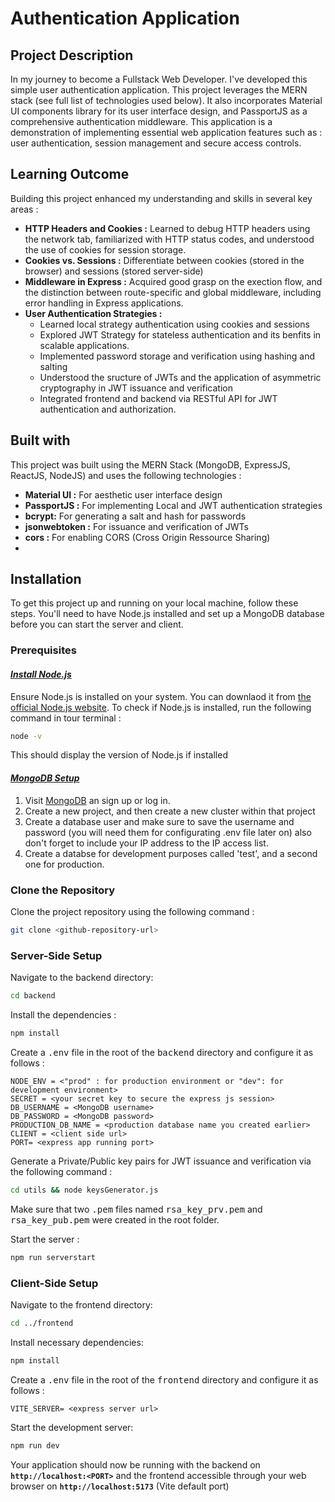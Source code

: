 # Authentication Application

## Project Description

In my journey to become a Fullstack Web Developer. I've developed this simple user authentication application. This project leverages the MERN stack (see full list of technologies used below). It also incorporates Material UI components library for its user interface design, and PassportJS as a comprehensive authentication middleware. This application is a demonstration of implementing essential web application features such as : user authentication, session management and secure access controls.

## Learning Outcome

Building this project enhanced my understanding and skills in several key areas :

- **HTTP Headers and Cookies :** Learned to debug HTTP headers using the network tab, familiarized with HTTP status codes, and understood the use of cookies for session storage.
- **Cookies vs. Sessions :** Differentiate between cookies (stored in the browser) and sessions (stored server-side)
- **Middleware in Express :** Acquired good grasp on the exection flow, and the distinction between route-specific and global middleware, including error handling in Express applications.
- **User Authentication Strategies :**
  - Learned local strategy authentication using cookies and sessions
  - Explored JWT Strategy for stateless authentication and its benfits in scalable applications.
  - Implemented password storage and verification using hashing and salting
  - Understood the sructure of JWTs and the application of asymmetric cryptography in JWT issuance and verification
  - Integrated frontend and backend via RESTful API for JWT authentication and authorization.

## Built with

This project was built using the MERN Stack (MongoDB, ExpressJS, ReactJS, NodeJS) and uses the following technologies :

- **Material UI :** For aesthetic user interface design
- **PassportJS :** For implementing Local and JWT authentication strategies
- **bcrypt:** For generating a salt and hash for passwords
- **jsonwebtoken :** For issuance and verification of JWTs
- **cors :** For enabling CORS (Cross Origin Ressource Sharing)
-

## Installation

To get this project up and running on your local machine, follow these steps. You'll need to have Node.js installed and set up a MongoDB database before you can start the server and client.

### Prerequisites

#### <u>_Install Node.js_</u>

Ensure Node.js is installed on your system. You can downlaod it from [the official Node.js website](https://nodejs.org/en/download/package-manager). To check if Node.js is installed, run the following command in tour terminal :

```bash
node -v
```

This should display the version of Node.js if installed

#### <u>_MongoDB Setup_</u>

1. Visit [MongoDB](https://www.mongodb.com/) an sign up or log in.
2. Create a new project, and then create a new cluster within that project
3. Create a database user and make sure to save the username and password (you will need them for configurating .env file later on) also don't forget to include your IP address to the IP access list.
4. Create a databse for development purposes called 'test', and a second one for production.

### Clone the Repository

Clone the project repository using the following command :

```bash
git clone <github-repository-url>
```

### Server-Side Setup

Navigate to the backend directory:

```bash
cd backend
```

Install the dependencies :

```bash
npm install
```

Create a <kbd>.env</kbd> file in the root of the <kbd>backend</kbd> directory and configure it as follows :

```plaintext
NODE_ENV = <"prod" : for production environment or "dev": for development environment>
SECRET = <your secret key to secure the express js session>
DB_USERNAME = <MongoDB username>
DB_PASSWORD = <MongoDB password>
PRODUCTION_DB_NAME = <production database name you created earlier>
CLIENT = <client side url>
PORT= <express app running port>
```

Generate a Private/Public key pairs for JWT issuance and verification via the following command :

```bash
cd utils && node keysGenerator.js
```

Make sure that two <kbd>.pem</kbd> files named <kbd>rsa_key_prv.pem</kbd> and <kbd>rsa_key_pub.pem</kbd> were created in the root folder.

Start the server :

```bash
npm run serverstart
```

### Client-Side Setup

Navigate to the frontend directory:

```bash
cd ../frontend
```

Install necessary dependencies:

```bash
npm install
```

Create a <kbd>.env</kbd> file in the root of the <kbd>frontend</kbd> directory and configure it as follows :

```plaintext
VITE_SERVER= <express server url>
```

Start the development server:

```bash
npm run dev
```

Your application should now be running with the backend on **`http://localhost:<PORT>`** and the frontend accessible through your web browser on **`http://localhost:5173`** (Vite default port)
